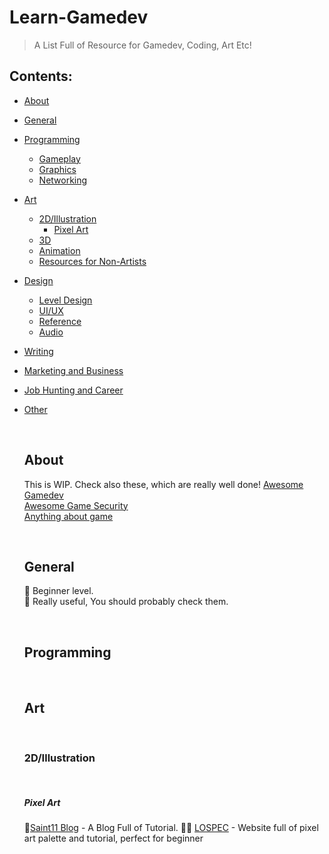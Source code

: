 # Learn-Gamedev

>A List Full of Resource for Gamedev, Coding, Art Etc!


<p>
  
## Contents:
  
- [About](#about)
- [General](#general)
- [Programming](#programming)
    - [Gameplay](#gameplay)
    - [Graphics](#graphics)
    - [Networking](#networking)
- [Art](#art)
    - [2D/Illustration](#2dillustration)
        - [Pixel Art](#pixel-art)
    - [3D](#3d)
    - [Animation](#animation)
    - [Resources for Non-Artists](#resources-for-non-artists)
- [Design](#design)
    - [Level Design](#level-design)
    - [UI/UX](#uiux)
    - [Reference](#reference)
    - [Audio](#audio)
- [Writing](#writing)
- [Marketing and Business](#marketing-and-business)
- [Job Hunting and Career](#job-hunting-and-career)
- [Other](#other)
    
  <br />
  
  
  ## About
  
  This is WIP.  Check also these, which are really well done! 
  [Awesome Gamedev](https://github.com/notpresident35/learn-awesome-gamedev) <br />
  [Awesome Game Security](https://github.com/gmh5225/awesome-game-security) <br />
  [Anything about game](https://github.com/killop/anything_about_game)

  <br />

  ## General
  🔰 Beginner level. <br />
  🔷 Really useful, You should probably check them. <br />

  <br />

  ## Programming 

  <br />

  ## Art

  <br />

  ### 2D/Illustration

  <br />

  ##### Pixel Art

    🔷[Saint11 Blog](https://saint11.org/blog/pixel-art-tutorials/) - A Blog Full of Tutorial.
    🔰🔷 [LOSPEC](https://lospec.com/palette-list) - Website full of pixel art palette and tutorial, perfect for beginner




  
